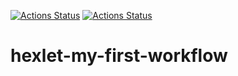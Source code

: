 [![Actions Status](https://github.com/Aivaseda/hexlet-my-first-workflow/actions/workflows/main.yml/badge.svg)](https://github.com/Aivaseda/hexlet-my-first-workflow/actions)
[![Actions Status](https://github.com/damirz95/java-project-71/actions/workflows/main.yml/badge.svg)](https://github.com/damirz95/java-project-71/actions)
# hexlet-my-first-workflow






